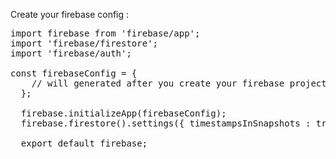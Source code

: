 Create your firebase config :

<pre>
import firebase from 'firebase/app';
import 'firebase/firestore';
import 'firebase/auth';

const firebaseConfig = {
    // will generated after you create your firebase project
  };

  firebase.initializeApp(firebaseConfig);
  firebase.firestore().settings({ timestampsInSnapshots : true });

  export default firebase;
  </pre>